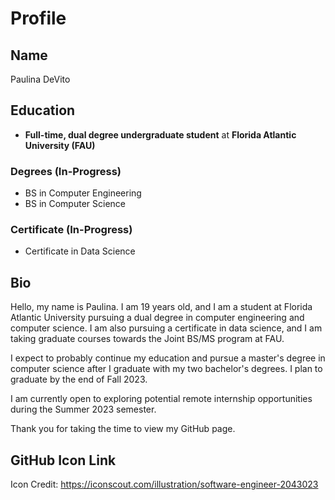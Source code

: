 <!--
**Paulina004/Paulina004** is a ✨ _special_ ✨ repository because its `README.md` (this file) appears on your GitHub profile.

Here are some ideas to get you started:

- 🔭 I’m currently working on ...
- 🌱 I’m currently learning ...
- 👯 I’m looking to collaborate on ...
- 🤔 I’m looking for help with ...
- 💬 Ask me about ...
- 📫 How to reach me: ...
- 😄 Pronouns: ...
- ⚡ Fun fact: ...
-->


# Profile

## Name 
Paulina DeVito

## Education
- **Full-time, dual degree undergraduate student** at **Florida Atlantic University (FAU)**
### Degrees (In-Progress)
- BS in Computer Engineering
- BS in Computer Science 
### Certificate (In-Progress)
- Certificate in Data Science

## Bio
Hello, my name is Paulina. I am 19 years old, and I am a student at Florida Atlantic University pursuing a dual degree in computer engineering and computer science. I am also pursuing a certificate in data science, and I am taking graduate courses towards the Joint BS/MS program at FAU.

I expect to probably continue my education and pursue a master's degree in computer science after I graduate with my two bachelor's degrees. I plan to graduate by the end of Fall 2023. 

I am currently open to exploring potential remote internship opportunities during the Summer 2023 semester.

Thank you for taking the time to view my GitHub page. 


## GitHub Icon Link
Icon Credit: https://iconscout.com/illustration/software-engineer-2043023
